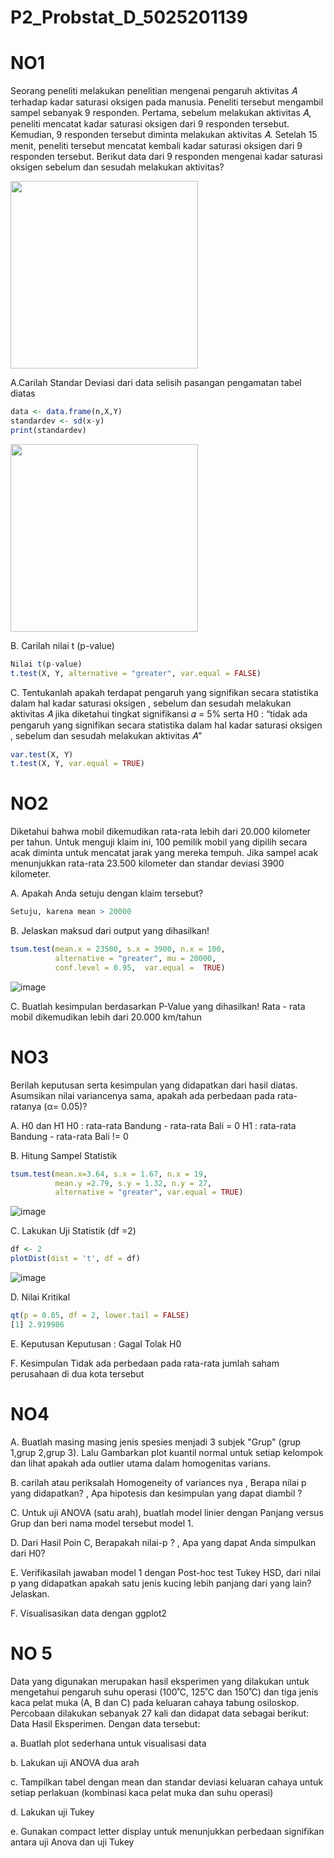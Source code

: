 # P2_Probstat_D_5025201139
# NO1
Seorang peneliti melakukan penelitian mengenai pengaruh aktivitas 𝐴 terhadap kadar saturasi oksigen pada manusia. Peneliti tersebut mengambil sampel sebanyak 9 responden. Pertama, sebelum melakukan aktivitas 𝐴, peneliti mencatat kadar saturasi oksigen dari 9 responden tersebut. Kemudian, 9 responden tersebut diminta melakukan aktivitas 𝐴. Setelah 15 menit, peneliti tersebut mencatat kembali kadar saturasi oksigen dari 9 responden tersebut. Berikut data dari 9 responden mengenai kadar saturasi oksigen sebelum dan sesudah melakukan aktivitas?

<img src= https://user-images.githubusercontent.com/74358409/170874495-dce7b56d-bfe2-4507-b6e7-c946d9aa02e7.png width="300">


A.Carilah Standar Deviasi dari data selisih pasangan pengamatan tabel diatas
```R 
data <- data.frame(n,X,Y)
standardev <- sd(x-y)
print(standardev)
```

<img src= https://user-images.githubusercontent.com/74358409/170875750-b03c9f6d-88ee-4c06-8a80-e3239504ccf7.png width="300" >

B. Carilah nilai t (p-value)
```R 
Nilai t(p-value)
t.test(X, Y, alternative = "greater", var.equal = FALSE)
```

C. Tentukanlah apakah terdapat pengaruh yang signifikan secara statistika dalam hal kadar saturasi oksigen , sebelum dan sesudah melakukan aktivitas 𝐴 jika diketahui tingkat signifikansi 𝛼 = 5% serta H0 : “tidak ada pengaruh yang signifikan secara statistika dalam hal kadar saturasi oksigen , sebelum dan sesudah melakukan aktivitas 𝐴”

```R
var.test(X, Y)
t.test(X, Y, var.equal = TRUE)
```
# NO2
Diketahui bahwa mobil dikemudikan rata-rata lebih dari 20.000 kilometer per tahun. Untuk menguji klaim ini, 100 pemilik mobil yang dipilih secara acak diminta untuk mencatat jarak yang mereka tempuh. Jika sampel acak menunjukkan rata-rata 23.500 kilometer dan standar deviasi 3900 kilometer.

A. Apakah Anda setuju dengan klaim tersebut?
```R
Setuju, karena mean > 20000
```

B. Jelaskan maksud dari output yang dihasilkan!
```R
tsum.test(mean.x = 23500, s.x = 3900, n.x = 100,
          alternative = "greater", mu = 20000,
          conf.level = 0.95,  var.equal =  TRUE)
```
![image](https://user-images.githubusercontent.com/74358409/174033128-68377f30-d47f-4584-baf8-990b9a32a60e.png)

C. Buatlah kesimpulan berdasarkan P-Value yang dihasilkan!
Rata - rata mobil dikemudikan lebih dari 20.000 km/tahun

# NO3
Berilah keputusan serta kesimpulan yang didapatkan dari hasil diatas. Asumsikan nilai variancenya sama, apakah ada perbedaan pada rata-ratanya (α= 0.05)?

A. H0 dan H1
H0 : rata-rata Bandung - rata-rata Bali = 0
H1 : rata-rata Bandung - rata-rata Bali != 0

B. Hitung Sampel Statistik
```R
tsum.test(mean.x=3.64, s.x = 1.67, n.x = 19, 
          mean.y =2.79, s.y = 1.32, n.y = 27, 
          alternative = "greater", var.equal = TRUE)
```
![image](https://user-images.githubusercontent.com/74358409/174040188-22f0a090-3adb-4715-a73a-e14b7eecce1f.png)

C. Lakukan Uji Statistik (df =2)
```R
df <- 2
plotDist(dist = 't', df = df)
```
![image](https://user-images.githubusercontent.com/74358409/174039993-2e946461-4813-4b46-a8a8-0fd952b4f11a.png)

D. Nilai Kritikal
```R
qt(p = 0.05, df = 2, lower.tail = FALSE)
[1] 2.919986
```

E. Keputusan
Keputusan : Gagal Tolak H0

F. Kesimpulan
Tidak ada perbedaan pada rata-rata jumlah saham perusahaan di dua kota tersebut

# NO4
A. Buatlah masing masing jenis spesies menjadi 3 subjek "Grup" (grup 1,grup 2,grup 3). Lalu Gambarkan plot kuantil normal untuk setiap kelompok dan lihat apakah ada outlier utama dalam homogenitas varians.


B. carilah atau periksalah Homogeneity of variances nya , Berapa nilai p yang didapatkan? , Apa hipotesis dan kesimpulan yang dapat diambil ?


C. Untuk uji ANOVA (satu arah), buatlah model linier dengan Panjang versus Grup dan beri nama model tersebut model 1.


D. Dari Hasil Poin C, Berapakah nilai-p ? , Apa yang dapat Anda simpulkan dari H0?


E. Verifikasilah jawaban model 1 dengan Post-hoc test Tukey HSD, dari nilai p yang didapatkan apakah satu jenis kucing lebih panjang dari yang lain? Jelaskan.


F. Visualisasikan data dengan ggplot2

# NO 5
Data yang digunakan merupakan hasil eksperimen yang dilakukan untuk mengetahui pengaruh suhu operasi (100˚C, 125˚C dan 150˚C) dan tiga jenis kaca pelat muka (A, B dan C) pada keluaran cahaya tabung osiloskop. Percobaan dilakukan sebanyak 27 kali dan didapat data sebagai berikut: Data Hasil Eksperimen. Dengan data tersebut:

a. Buatlah plot sederhana untuk visualisasi data


b. Lakukan uji ANOVA dua arah


c. Tampilkan tabel dengan mean dan standar deviasi keluaran cahaya untuk setiap perlakuan (kombinasi kaca pelat muka dan suhu operasi)


d. Lakukan uji Tukey


e. Gunakan compact letter display untuk menunjukkan perbedaan signifikan antara uji Anova dan uji Tukey

